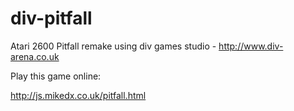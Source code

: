 # div-pitfall
Atari 2600 Pitfall remake using div games studio - http://www.div-arena.co.uk

Play this game online:

http://js.mikedx.co.uk/pitfall.html
